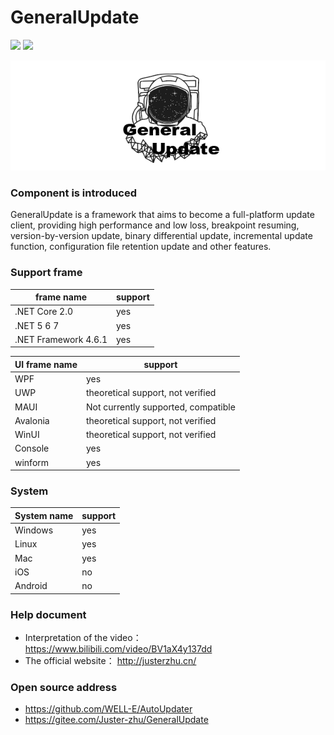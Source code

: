 # GeneralUpdate #
![](https://img.shields.io/github/license/WELL-E/AutoUpdater?color=blue)
![](https://img.shields.io/github/stars/WELL-E/AutoUpdater?color=blue)

![](imgs/GeneralUpdate_h.png)

### Component is introduced ###

GeneralUpdate is a framework that aims to become a full-platform update client, providing high performance and low loss, breakpoint resuming, version-by-version update, binary differential update, incremental update function, configuration file retention update and other features.

### Support frame 

| frame name           | support |
| -------------------- | ------- |
| .NET Core 2.0        | yes     |
| .NET 5 6 7           | yes     |
| .NET Framework 4.6.1 | yes     |

| UI frame name | support                             |
| ------------- | ----------------------------------- |
| WPF           | yes                                 |
| UWP           | theoretical support, not verified   |
| MAUI          | Not currently supported, compatible |
| Avalonia      | theoretical support, not verified   |
| WinUI         | theoretical support, not verified   |
| Console       | yes                                 |
| winform       | yes                                 |

### System

| System name | support |
| ----------- | ------- |
| Windows     | yes     |
| Linux       | yes     |
| Mac         | yes     |
| iOS         | no      |
| Android     | no      |

### Help document ###
- Interpretation of the video： https://www.bilibili.com/video/BV1aX4y137dd
- The official website： http://justerzhu.cn/

### Open source address ###
- https://github.com/WELL-E/AutoUpdater
- https://gitee.com/Juster-zhu/GeneralUpdate
